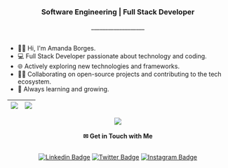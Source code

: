<div align="center">
 <h3>Software Engineering | Full Stack Developer</h3>
 <div align="center">
  ___________________
  
 </div>
</div>

<br>

- 👋🏽 Hi, I'm Amanda Borges.
- 💻 Full Stack Developer passionate about technology and coding.
- 🌐 Actively exploring new technologies and frameworks.
- 🤝🏽 Collaborating on open-source projects and contributing to the tech ecosystem.
- 🦾 Always learning and growing.

| ![](http://github-profile-summary-cards.vercel.app/api/cards/profile-details?username=amandadecassiaborges&theme=tokyonight) | ![](http://github-profile-summary-cards.vercel.app/api/cards/stats?username=amandadecassiaborges&theme=tokyonight) |  
 | ----------- | ----------- |

<div align="center">
  <a href="https://skillicons.dev">
    <img
      src="https://skillicons.dev/icons?i=html,css,js,jquery,react,vite,php,laravel,mysql,c,cpp,aws,arduino,py,django,tensorflow,java,git,github,eclipse,vscode"
    />
  </a>
  <br />
</div>
<br />

<div align="center">
  <strong>✉ Get in Touch with Me</strong>
  <br />
  <br />

  [![Linkedin
  Badge](https://img.shields.io/badge/-Amanda%20Borges-000000?style=flat-square&labelColor=1A1B27&logo=Linkedin&logoColor=ffffff&link=https://www.linkedin.com/in/amandadecassiaborges/)](https://www.linkedin.com/in/amandadecassiaborges/)
  [![Twitter
  Badge](https://img.shields.io/badge/-@amanda_esborges-000000?style=flat-square&labelColor=1A1B27&logo=twitter&logoColor=ffffff&link=https://twitter.com/amanda_esborges)](https://twitter.com/amanda_esborges)
  [![Instagram
  Badge](https://img.shields.io/badge/-amandadecassiaborges-000000?style=flat-square&labelColor=1A1B27&logo=Instagram&logoColor=ffffff&link=https://www.instagram.com/amandadecassiaborges/)](https://www.Instagram.com/amandadecassiaborges/)
</div>
